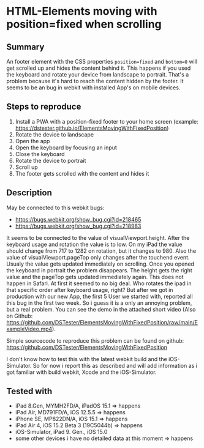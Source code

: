 # HTML-Elements moving with position=fixed when scrolling

## Summary
An footer element with the CSS properties `position=fixed` and `bottom=0` will get scrolled up and hides the content behind it. This happens if you used the keyboard and rotate your device from landscape to portrait. That's a problem because it's hard to reach the content hidden by the footer. It seems to be an bug in webkit with installed App's on mobile devices.

## Steps to reproduce
1. Install a PWA with a position-fixed footer to your home screen (example: https://dstester.github.io/ElementsMovingWithFixedPosition)
2. Rotate the device to landscape
3. Open the app
4. Open the keyboard by focusing an input
5. Close the keyboard
6. Rotate the device to portrait
7. Scroll up
8. The footer gets scrolled with the content and hides it

## Description
May be connected to this webkit bugs:
* https://bugs.webkit.org/show_bug.cgi?id=218465
* https://bugs.webkit.org/show_bug.cgi?id=218983

It seems to be connected to the value of visualViewport.height. After the keyboard usage and rotation the value is to low.
On my iPad the value should change from 717 to 1282 on rotation, but it changes to 980.
Also the value of visualViewport.pageTop only changes after the touchend event. Usualy the value gets updated immediately on scrolling.
Once you opened the keyboard in portrait the problem disappears. The height gets the right value and the pageTop gets updated immediately again.
This does not happen in Safari.
At first it seemed to no big deal. Who rotates the ipad in that specific order after keyboard usage, right? But after we got in production with our new App, the first 5 User we started with, reported all this bug in the first two week. So i guess it is a only an annoying problem, but a real problem.
You can see the demo in the attached short video (Also on Github: https://github.com/DSTester/ElementsMovingWithFixedPosition/raw/main/ExampleVideo.mp4).

Simple sourcecode to reproduce this problem can be found on github: https://github.com/DSTester/ElementsMovingWithFixedPosition

I don't know how to test this with the latest webkit build and the iOS-Simulator. So for now i report this as described and will add information as i got familiar with build webkit, Xcode and the iOS-Simulator.

## Tested with
* iPad 8.Gen, MYMH2FD/A, iPadOS 15.1 => happens
* iPad Air, MD791FD/A, iOS 12.5.5 => happens
* iPhone SE, MP822DN/A, iOS 15.1 => happens
* iPad Air 4, iOS 15.2 Beta 3 (19C5044b) => happens
* iOS-Simulator, iPad 9. Gen., iOS 15.0
* some other devices i have no detailed data at this moment => happens
